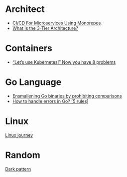 # Architect
- [CI/CD For Microservices Using Monorepos](http://blog.shippable.com/ci/cd-of-microservices-using-mono-repos)
- [What is the 3-Tier Architecture?](http://www.tonymarston.net/php-mysql/3-tier-architecture.html#mvc-and-3-tier-are-not-the-same)

# Containers
- [“Let’s use Kubernetes!” Now you have 8 problems](https://pythonspeed.com/articles/dont-need-kubernetes)

# Go Language
- [Ensmallening Go binaries by prohibiting comparisons](https://dave.cheney.net/2020/05/09/ensmallening-go-binaries-by-prohibiting-comparisons)
- [How to handle errors in Go?
[5 rules]](https://web3.coach/golang-how-to-handle-errors-five-rules)

# Linux
[Linux journey](https://linuxjourney.com/)

# Random
[Dark pattern](https://queue.acm.org/detail.cfm?id=3400901)
